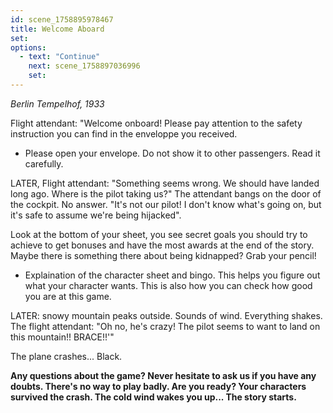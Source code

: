 ```yaml
---
id: scene_1758895978467
title: Welcome Aboard
set:
options:
  - text: "Continue"
    next: scene_1758897036996
    set:
---
```


*Berlin Tempelhof, 1933*

Flight attendant: "Welcome onboard! Please pay attention to the safety instruction you can find in the enveloppe you received.

- Please open your envelope. Do not show it to other passengers. Read it carefully.

LATER, Flight attendant: "Something seems wrong. We should have landed long ago. Where is the pilot taking us?" The attendant bangs on the door of the cockpit. No answer. "It's not our pilot! I don't know what's going on, but it's safe to assume we're being hijacked".

Look at the bottom of your sheet, you see secret goals you should try to achieve to get bonuses and have the most awards at the end of the story. Maybe there is something there about being kidnapped? Grab your pencil!

- Explaination of the character sheet and bingo. This helps you figure out what your character wants. This is also how you can check how good you are at this game.

LATER: snowy mountain peaks outside. Sounds of wind. Everything shakes. The flight attendant: "Oh no, he's crazy! The pilot seems to want to land on this mountain!! BRACE!!'"

The plane crashes... Black.

**Any questions about the game? Never hesitate to ask us if you have any doubts. There's no way to play badly. Are you ready? Your characters survived the crash. The cold wind wakes you up... The story starts.**